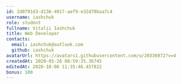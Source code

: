 ```yaml
---
id: 2d0791d3-d136-4917-aef9-e32d70baa7c4
username: iashchuk
role: student
fullname: Vitalii Iashchuk
title: Web Developer
contacts:
  email: iashchuk@outlook.com
  github: iashchuk
avatarUrl: https://avatars1.githubusercontent.com/u/20336972?v=4
createdAt: 2020-05-26 08:59:35.36745	
editedAt: 2020-10-06 11:35:46.457822	
bonus: 100
---
```

